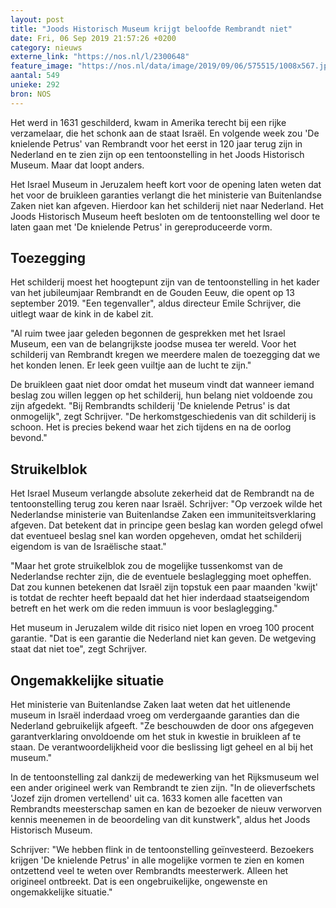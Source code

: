 ```yaml
---
layout: post
title: "Joods Historisch Museum krijgt beloofde Rembrandt niet"
date: Fri, 06 Sep 2019 21:57:26 +0200
category: nieuws
externe_link: "https://nos.nl/l/2300648"
feature_image: "https://nos.nl/data/image/2019/09/06/575515/1008x567.jpg"
aantal: 549
unieke: 292
bron: NOS
---
```


<p>Het werd in 1631 geschilderd, kwam in Amerika terecht bij een rijke verzamelaar, die het schonk aan de staat Israël. En volgende week zou 'De knielende Petrus' van Rembrandt voor het eerst in 120 jaar terug zijn in Nederland en te zien zijn op een tentoonstelling in het Joods Historisch Museum. Maar dat loopt anders.</p>
<p>Het Israel Museum in Jeruzalem heeft kort voor de opening laten weten dat het voor de bruikleen garanties verlangt die het ministerie van Buitenlandse Zaken niet kan afgeven. Hierdoor kan het schilderij niet naar Nederland. Het Joods Historisch Museum heeft besloten om de tentoonstelling wel door te laten gaan met 'De knielende Petrus' in gereproduceerde vorm.</p>
<h2>Toezegging</h2>
<p>Het schilderij moest het hoogtepunt zijn van de tentoonstelling in het kader van het jubileumjaar Rembrandt en de Gouden Eeuw, die opent op 13 september 2019. "Een tegenvaller", aldus directeur Emile Schrijver, die uitlegt waar de kink in de kabel zit.</p>
<p>"Al ruim twee jaar geleden begonnen de gesprekken met het Israel Museum, een van de belangrijkste joodse musea ter wereld. Voor het schilderij van Rembrandt kregen we meerdere malen de toezegging dat we het konden lenen. Er leek geen vuiltje aan de lucht te zijn."</p>
<p>De bruikleen gaat niet door omdat het museum vindt dat wanneer iemand beslag zou willen leggen op het schilderij, hun belang niet voldoende zou zijn afgedekt. "Bij Rembrandts schilderij 'De knielende Petrus' is dat onmogelijk", zegt Schrijver. "De herkomstgeschiedenis van dit schilderij is schoon. Het is precies bekend waar het zich tijdens en na de oorlog bevond."</p>
<h2>Struikelblok</h2>
<p>Het Israel Museum verlangde absolute zekerheid dat de Rembrandt na de tentoonstelling terug zou keren naar Israël. Schrijver: "Op verzoek wilde het Nederlandse ministerie van Buitenlandse Zaken een immuniteitsverklaring afgeven. Dat betekent dat in principe geen beslag kan worden gelegd ofwel dat eventueel beslag snel kan worden opgeheven, omdat het schilderij eigendom is van de Israëlische staat."</p>
<p>"Maar het grote struikelblok zou de mogelijke tussenkomst van de Nederlandse rechter zijn, die de eventuele beslaglegging moet opheffen. Dat zou kunnen betekenen dat Israël zijn topstuk een paar maanden 'kwijt' is totdat de rechter heeft bepaald dat het hier inderdaad staatseigendom betreft en het werk om die reden immuun is voor beslaglegging."</p>
<p>Het museum in Jeruzalem wilde dit risico niet lopen en vroeg 100 procent garantie. "Dat is een garantie die Nederland niet kan geven. De wetgeving staat dat niet toe", zegt Schrijver.</p>
<h2>Ongemakkelijke situatie</h2>
<p>Het ministerie van Buitenlandse Zaken laat weten dat het uitlenende museum in Israël inderdaad vroeg om verdergaande garanties dan die Nederland gebruikelijk afgeeft. "Ze beschouwden de door ons afgegeven garantverklaring onvoldoende om het stuk in kwestie in bruikleen af te staan. De verantwoordelijkheid voor die beslissing ligt geheel en al bij het museum."</p>
<p>In de tentoonstelling zal dankzij de medewerking van het Rijksmuseum wel een ander origineel werk van Rembrandt te zien zijn. "In de olieverfschets 'Jozef zijn dromen vertellend' uit ca. 1633 komen alle facetten van Rembrandts meesterschap samen en kan de bezoeker de nieuw verworven kennis meenemen in de beoordeling van dit kunstwerk", aldus het Joods Historisch Museum.</p>
<p>Schrijver: "We hebben flink in de tentoonstelling geïnvesteerd. Bezoekers krijgen 'De knielende Petrus' in alle mogelijke vormen te zien en komen ontzettend veel te weten over Rembrandts meesterwerk. Alleen het origineel ontbreekt. Dat is een ongebruikelijke, ongewenste en ongemakkelijke situatie."</p>
